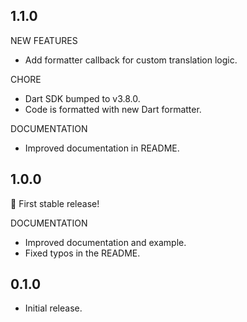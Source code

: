 ## 1.1.0

NEW FEATURES

- Add formatter callback for custom translation logic.

CHORE

- Dart SDK bumped to v3.8.0.
- Code is formatted with new Dart formatter.

DOCUMENTATION

- Improved documentation in README.

## 1.0.0

🎉 First stable release!

DOCUMENTATION

- Improved documentation and example.
- Fixed typos in the README.

## 0.1.0

- Initial release.

